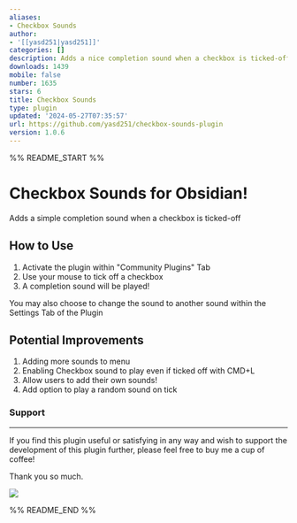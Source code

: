 ```yaml
---
aliases:
- Checkbox Sounds
author:
- '[[yasd251|yasd251]]'
categories: []
description: Adds a nice completion sound when a checkbox is ticked-off
downloads: 1439
mobile: false
number: 1635
stars: 6
title: Checkbox Sounds
type: plugin
updated: '2024-05-27T07:35:57'
url: https://github.com/yasd251/checkbox-sounds-plugin
version: 1.0.6
---
```


%% README_START %%

# Checkbox Sounds for Obsidian!
 
Adds a simple completion sound when a checkbox is ticked-off

## How to Use
1. Activate the plugin within "Community Plugins" Tab
2. Use your mouse to tick off a checkbox
3. A completion sound will be played!

You may also choose to change the sound to another sound within the Settings Tab of the Plugin

## Potential Improvements
1. Adding more sounds to menu
2. Enabling Checkbox sound to play even if ticked off with CMD+L
3. Allow users to add their own sounds!
4. Add option to play a random sound on tick



### Support
---
If you find this plugin useful or satisfying in any way and wish to support the development of this plugin further, please feel free to buy me a cup of coffee!

Thank you so much.

<a href="https://www.buymeacoffee.com/yasd251"><img src="https://img.buymeacoffee.com/button-api/?text=Buy me a coffee&emoji=☕&slug=yasd251&button_colour=FF5F5F&font_colour=ffffff&font_family=Lato&outline_colour=000000&coffee_colour=FFDD00" /></a>


%% README_END %%